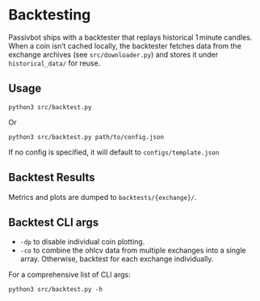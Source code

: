 # Backtesting

Passivbot ships with a backtester that replays historical 1 minute candles. When a coin isn’t cached locally, the backtester fetches data from the exchange archives (see `src/downloader.py`) and stores it under `historical_data/` for reuse.

## Usage

```shell
python3 src/backtest.py
```
Or
```shell
python3 src/backtest.py path/to/config.json
```
If no config is specified, it will default to `configs/template.json`

## Backtest Results

Metrics and plots are dumped to `backtests/{exchange}/`.

## Backtest CLI args

- `-dp` to disable individual coin plotting.
- `-co` to combine the ohlcv data from multiple exchanges into a single array. Otherwise, backtest for each exchange individually.

For a comprehensive list of CLI args:
```shell
python3 src/backtest.py -h
```
